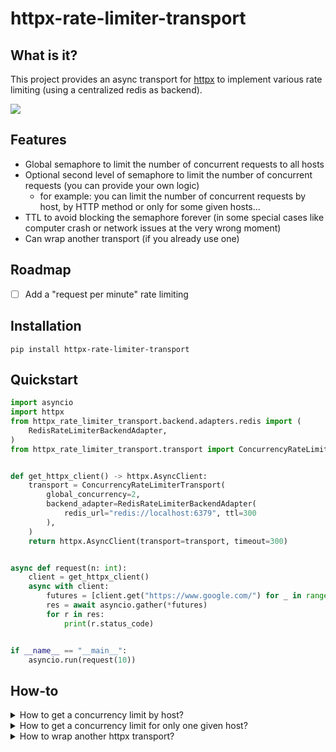 # httpx-rate-limiter-transport

## What is it?

This project provides an async transport for [httpx](https://www.python-httpx.org/) to implement various rate limiting (using a centralized redis as backend).

![](./docs/semaphore.png)

## Features

- Global semaphore to limit the number of concurrent requests to all hosts
- Optional second level of semaphore to limit the number of concurrent requests (you can provide your own logic)
    - for example: you can limit the number of concurrent requests by host, by HTTP method or only for some given hosts...
- TTL to avoid blocking the semaphore forever (in some special cases like computer crash or network issues at the very wrong moment)
- Can wrap another transport (if you already use one)

## Roadmap

- [ ] Add a "request per minute" rate limiting

## Installation

`pip install httpx-rate-limiter-transport`

## Quickstart

```python
import asyncio
import httpx
from httpx_rate_limiter_transport.backend.adapters.redis import (
    RedisRateLimiterBackendAdapter,
)
from httpx_rate_limiter_transport.transport import ConcurrencyRateLimiterTransport


def get_httpx_client() -> httpx.AsyncClient:
    transport = ConcurrencyRateLimiterTransport(
        global_concurrency=2,
        backend_adapter=RedisRateLimiterBackendAdapter(
            redis_url="redis://localhost:6379", ttl=300
        ),
    )
    return httpx.AsyncClient(transport=transport, timeout=300)


async def request(n: int):
    client = get_httpx_client()
    async with client:
        futures = [client.get("https://www.google.com/") for _ in range(n)]
        res = await asyncio.gather(*futures)
        for r in res:
            print(r.status_code)


if __name__ == "__main__":
    asyncio.run(request(10))

```

## How-to

<details>

<summary>How to get a concurrency limit by host?</summary>

To get a "concurrency limit by host", you can provide 2 hooks to define a custom/second level of concurrency limit.

```python
import httpx
from httpx_rate_limiter_transport.backend.adapters.redis import (
    RedisRateLimiterBackendAdapter,
)
from httpx_rate_limiter_transport.transport import ConcurrencyRateLimiterTransport


def get_httpx_client() -> httpx.AsyncClient:
    transport = ConcurrencyRateLimiterTransport(
        global_concurrency=100,  # global concurrency limit (for all requests)
        backend_adapter=RedisRateLimiterBackendAdapter(
            redis_url="redis://localhost:6379", ttl=300
        ),
        get_concurrency_hook=lambda request: 10,  # set a second level of concurrency limit of 10
        get_key_hook=lambda request: request.url.host,  # use the host as key for the second level of concurrency limit
    )
    return httpx.AsyncClient(transport=transport, timeout=300)

```

</details>

<details>

<summary>How to get a concurrency limit for only one given host?</summary>

To get a concurrency limit only for a given host, you can return `None` from your custom hooks to deactivate the
concurrency control for this specific request.

```python
import httpx
from httpx_rate_limiter_transport.backend.adapters.redis import (
    RedisRateLimiterBackendAdapter,
)
from httpx_rate_limiter_transport.transport import ConcurrencyRateLimiterTransport


def get_key_cb(request: httpx.Request) -> str | None:
    host = request.url.host
    if host == "www.google.com":
        # For google, no concurrency limit
        return None
    return host


def get_concurrency_cb(request: httpx.Request) -> int | None:
    # Let's return a constant concurrency limit of 10
    # (but of course, you can build your own logic here)
    return 10


def get_httpx_client() -> httpx.AsyncClient:
    transport = ConcurrencyRateLimiterTransport(
        global_concurrency=None,  # No global concurrency limit
        backend_adapter=RedisRateLimiterBackendAdapter(
            redis_url="redis://localhost:6379", ttl=300
        ),
        get_concurrency_hook=get_concurrency_cb,
        get_key_hook=get_key_cb,
    )
    return httpx.AsyncClient(transport=transport, timeout=300)

```

</details>

<details>

<summary>How to wrap another httpx transport?</summary>

If you already use a specific `httpx` transport, you can wrap it inside this one.

```python
import httpx
from httpx_rate_limiter_transport.backend.adapters.redis import (
    RedisRateLimiterBackendAdapter,
)
from httpx_rate_limiter_transport.transport import ConcurrencyRateLimiterTransport


def get_httpx_client() -> httpx.AsyncClient:
    original_transport = httpx.AsyncHTTPTransport(retries=3)
    transport = ConcurrencyRateLimiterTransport(
        inner_transport=original_transport,  # let's wrap the original transport
        global_concurrency=10,
        backend_adapter=RedisRateLimiterBackendAdapter(
            redis_url="redis://localhost:6379", ttl=300
        ),
    )
    return httpx.AsyncClient(transport=transport, timeout=300)

```

</details>